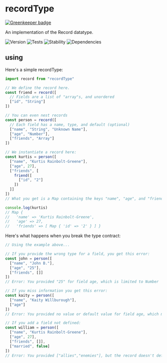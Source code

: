 # recordType

[![Greenkeeper badge](https://badges.greenkeeper.io/krainboltgreene/recordType.js.svg)](https://greenkeeper.io/)

An implementation of the Record datatype.

![Version][BADGE_VERSION]
![Tests][BADGE_TRAVIS]
![Stability][BADGE_STABILITY]
![Dependencies][BADGE_DEPENDENCY]


## using

Here's a simple recordType:

``` javascript
import record from "recordType"

// We define the record here.
const friend = record([
  // Fields are a list of "array"s, and unordered
  ["id", "String"]
])

// You can even nest records
const person = record([
  // Each field has a name, type, and default (optional)
  ["name", "String", "Unknown Name"],
  ["age", "Number"],
  ["friends", "Array"]
])

// We instantiate a record here:
const kurtis = person([
  ["name", "Kurtis Rainbolt-Greene"],
  ["age", 27],
  ["friends", [
    friend([
      ["id", "2"]
    ])
  ]]
])
// What you get is a Map containing the keys "name", "age", and "friends"

console.log(kurtis)
// Map {
//   'name' => 'Kurtis Rainbolt-Greene',
//   'age' => 27,
//   'friends' => [ Map { 'id' => '2' } ] }
```

Here's what happens when you break the type contract:

``` javascript
// Using the example above...

// If you provide the wrong type for a field, you get this error:
const john = person([
  ["name", "John B."],
  ["age", "25"],
  ["friends", []]
])
// Error: You provided "25" for field age, which is limited to Number

// If you miss information you get this error:
const kaity = person([
  ["name", "Kaity Willburough"],
  ["age"]
])
// Error: You provided no value or default value for field age, which must be an Number

// If you add a field not defined:
const william = person([
  ["name", "Kurtis Rainbolt-Greene"],
  ["age", 27],
  ["friends", []],
  ["married", false]
])
// Error: You provided ["allies","enemies"], but the record doesn't define those
```

[BADGE_TRAVIS]: https://img.shields.io/travis/krainboltgreene/recordType.js.svg?maxAge=2592000&style=flat-square
[BADGE_VERSION]: https://img.shields.io/npm/v/recordType.svg?maxAge=2592000&style=flat-square
[BADGE_STABILITY]: https://img.shields.io/badge/stability-strong-green.svg?maxAge=2592000&style=flat-square
[BADGE_DEPENDENCY]: https://img.shields.io/david/krainboltgreene/recordType.js.svg?maxAge=2592000&style=flat-square
